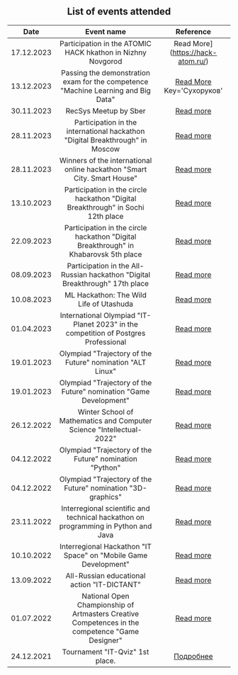 <div align='center'>  

  ## List of events attended
  
  | Date | Event name | Reference |
  |:--:|:--:|:--:|
  |17.12.2023|Participation in the ATOMIC HACK hkathon in Nizhny Novgorod|Read More](https://hack-atom.ru/)
  |13.12.2023|Passing the demonstration exam for the competence "Machine Learning and Big Data"|[Read More](https://pk.dp.firpo.ru/c//13eec4ad-7d38-41f5-aefe-75528b26f741) Key='Сухоруков' 
  |30.11.2023|RecSys Meetup by Sber|[Read more](https://developers.sber.ru/kak-v-sbere/hiring-events/recsys_novgorod?utm_source=telegram&utm_medium=fix&utm_campaign=meetup_nino_nov_2023_post&utm_content=&utm_term=ai_machinelearning_big_data&erid=LjN8KVqUf)
  |28.11.2023|Participation in the international hackathon "Digital Breakthrough" in Moscow|[Read more](https://hacks-ai.ru/hackathons.html?eventId=969092)
  |28.11.2023|Winners of the international online hackathon "Smart City. Smart House"|[Read more](https://nnov.hse.ru/news/876088653.html)
  |13.10.2023|Participation in the circle hackathon "Digital Breakthrough" in Sochi 12th place|[Read more](https://hacks-ai.ru/hackathons.html?eventId=969082)
  |22.09.2023|Participation in the circle hackathon "Digital Breakthrough" in Khabarovsk 5th place|[Read more](https://hacks-ai.ru/hackathons.html?eventId=969080)
  |08.09.2023|Participation in the All-Russian hackathon "Digital Breakthrough" 17th place|[Read more](https://hacks-ai.ru/hackathons.html?eventId=969091&caseEl=1003468&tab=3)
  |10.08.2023|ML Hackathon: The Wild Life of Utashuda|[Read more](https://cups.online/ru/contests/hackathon_ai_arrow)
  |01.04.2023|International Olympiad "IT-Planet 2023" in the competition of Postgres Professional|[Read more](https://postgrespro.ru/blog/news/5969938)
  |19.01.2023|Olympiad "Trajectory of the Future" nomination "ALT Linux" |[Read more](https://tbolimpiada.ru/nomination/39)
  |19.01.2023|Olympiad "Trajectory of the Future" nomination "Game Development"|[Read more](https://tbolimpiada.ru/design/images/about_nomitations/11.pdf)
  |26.12.2022|Winter School of Mathematics and Computer Science "Intellectual-2022"|[Read more](https://nnov.hse.ru/bipm/plus/wintschool22)
  |04.12.2022|Olympiad "Trajectory of the Future" nomination "Python"|[Read more](https://tbolimpiada.ru/design/images/about_nomitations/50.pdf)
  |04.12.2022|Olympiad "Trajectory of the Future" nomination "3D-graphics"|[Read more](https://tbolimpiada.ru/design/images/about_nomitations/218.pdf)
  |23.11.2022|Interregional scientific and technical hackathon on programming in Python and Java|[Read more](https://m.vk.com/wall-207040324_344)
  |10.10.2022|Interregional Hackathon "IT Space" on "Mobile Game Development"|[Read more](https://www.copp78.ru/itspace)
  |13.09.2022|All-Russian educational action "IT-DICTANT"|[Read more](https://dictant.site/diktant-po-informaczionnym-tehnologiyam-it-diktant.html)
  |01.07.2022|National Open Championship of Artmasters Creative Competences in the competence "Game Designer"|[Read more](https://gnesin-academy.ru/wp-content/documents/tvorchestvo/Art%D0%9Caster_2022.pdf)
  |24.12.2021|Tournament "IT-Qviz" 1st place.|[Подробнее](https://vk.com/wall-207040324_78)
  
</div>
